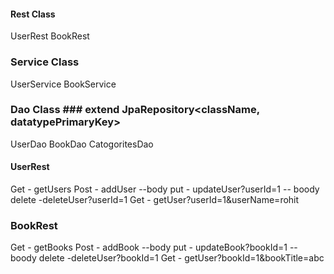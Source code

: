 #### Rest Class #####

UserRest
BookRest

### Service Class ###

UserService
BookService

### Dao Class ### extend JpaRepository<className, datatypePrimaryKey>

UserDao
BookDao
CatogoritesDao


#### UserRest

Get - getUsers
Post - addUser --body
put - updateUser?userId=1 -- boody 
delete -deleteUser?userId=1
Get - getUser?userId=1&userName=rohit

### BookRest

Get - getBooks
Post - addBook --body
put - updateBook?bookId=1 -- boody 
delete -deleteUser?bookId=1
Get - getUser?bookId=1&bookTitle=abc






